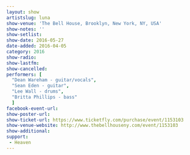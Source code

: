 ```yaml
---
layout: show
artistslug: luna
show-venue: 'The Bell House, Brooklyn, New York, NY, USA'
show-notes: ''
show-setlist: 
show-date: 2016-05-27
date-added: 2016-04-05
category: 2016
show-radio: 
show-lastfm: 
show-cancelled: 
performers: [
  "Dean Wareham - guitar/vocals",
  "Sean Eden - guitar",
  "Lee Wall - drums",
  "Britta Phillips - bass"
  ]
facebook-event-url: 
show-poster-url: 
show-ticket-url: https://www.ticketfly.com/purchase/event/1153103
show-venue-website: http://www.thebellhouseny.com/event/1153103
show-additional: 
support:
 - Heaven
---
```

